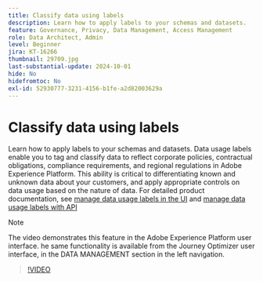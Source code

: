 ```yaml
---
title: Classify data using labels
description: Learn how to apply labels to your schemas and datasets.
feature: Governance, Privacy, Data Management, Access Management
role: Data Architect, Admin
level: Beginner
jira: KT-16266
thumbnail: 29709.jpg
last-substantial-update: 2024-10-01
hide: No
hidefromtoc: No
exl-id: 52930777-3231-4156-b1fe-a2d82003629a
---
```

# Classify data using labels

Learn how to apply labels to your schemas and datasets. Data usage labels enable you to tag and classify data to reflect corporate policies, contractual obligations, compliance requirements, and regional regulations in Adobe Experience Platform. This ability is critical to differentiating known and unknown data about your customers, and apply appropriate controls on data usage based on the nature of data. For detailed product documentation, see [manage data usage labels in the UI](https://experienceleague.adobe.com/docs/experience-platform/data-governance/labels/user-guide.html) and [manage data usage labels with API](https://experienceleague.adobe.com/docs/experience-platform/data-governance/labels/dataset-api.html)

>[!NOTE]
>
>The video demonstrates this feature in the Adobe Experience Platform user interface. he same functionality is available from the Journey Optimizer user interface, in the DATA MANAGEMENT section in the left navigation. 

>[!VIDEO](https://video.tv.adobe.com/v/29709?learn=on)
